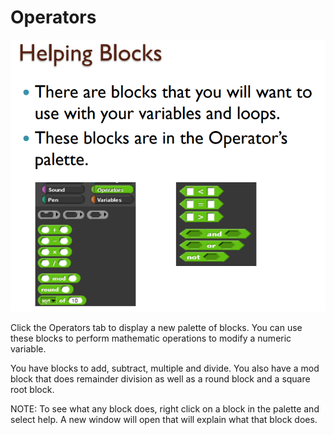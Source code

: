 # Operators

![](../.gitbook/assets/image%20%284%29.png)

Click the Operators tab to display a new palette of blocks. You can use these blocks to perform mathematic operations to modify a numeric variable.

You have blocks to add, subtract, multiple and divide. You also have a mod block that does remainder division as well as a round block and a square root block.

NOTE: To see what any block does, right click on a block in the palette and select help. A new window will open that will explain what that block does.

